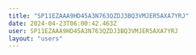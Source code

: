 ```yaml
---
title: "SP11EZAAA9HD45A3N763QZDJ3BQ3VMJER5AXA7YRJ"
date: 2024-04-23T06:00:42.463Z
user: SP11EZAAA9HD45A3N763QZDJ3BQ3VMJER5AXA7YRJ
layout: "users"
---
```

    